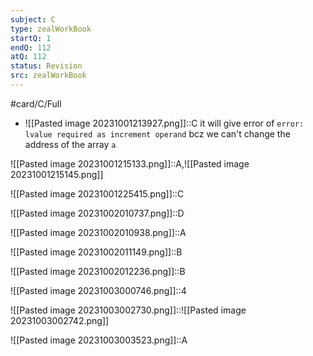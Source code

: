 ```yaml
---
subject: C
type: zealWorkBook
startQ: 1
endQ: 112
atQ: 112
status: Revision
src: zealWorkBook
---
```

#card/C/Full
 <!--SR:!2023-10-31,3,268-->
- ![[Pasted image 20231001213927.png]]::C it will give error of `error: lvalue required as increment operand` bcz we can't change the address of the array `a` <!--SR:!2023-12-28,46,308-->

![[Pasted image 20231001215133.png]]::A,![[Pasted image 20231001215145.png]] <!--SR:!2023-11-29,20,268-->

![[Pasted image 20231001225415.png]]::C <!--SR:!2023-12-29,47,308-->

![[Pasted image 20231002010737.png]]::D <!--SR:!2023-12-22,40,288-->

![[Pasted image 20231002010938.png]]::A <!--SR:!2023-11-16,6,248-->

![[Pasted image 20231002011149.png]]::B <!--SR:!2023-12-12,31,288-->

![[Pasted image 20231002012236.png]]::B <!--SR:!2023-12-03,23,268-->

![[Pasted image 20231003000746.png]]::4 <!--SR:!2023-12-07,25,248-->

![[Pasted image 20231003002730.png]]::![[Pasted image 20231003002742.png]] <!--SR:!2023-12-07,26,268-->

![[Pasted image 20231003003523.png]]::A <!--SR:!2023-11-13,12,270-->

